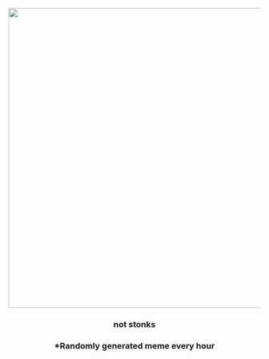 <p align="center">
        <img src="https://i.redd.it/bo7jvsnl65o81.jpg" width="600" height="600">
        </p>
        <h3 align="center">not stonks</h3>
        <h3 align="center">*Randomly generated meme every hour</h3>
    